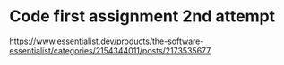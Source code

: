 # Code first assignment 2nd attempt

https://www.essentialist.dev/products/the-software-essentialist/categories/2154344011/posts/2173535677
